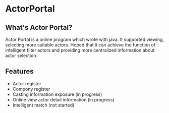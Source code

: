 # ActorPortal

## What's Actor Portal?
Actor Portal is a online program which wrote with java. It supported viewing, selecting more suitable actors. Hoped that it can achieve the function of intelligent filter actors and providing more centralized information about actor selection. 

## Features
* Actor register
* Compony register
* Casting information exposure (in progress)
* Online view actor detail information (in progress)
* Intelligent match (not started)
